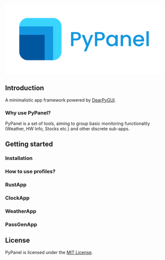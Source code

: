 ![IMG](docs/img/logos/nb_icon_w_text.svg)
## Introduction
A minimalistic app framework powered by [DearPyGUI](https://github.com/hoffstadt/DearPyGui).
### Why use PyPanel?
PyPanel is a set of tools, aiming to group basic monitoring functionality (Weather, HW Info, Stocks etc.) and other discrete sub-apps.
## Getting started

### Installation
 
### How to use profiles?

### RustApp

### ClockApp

### WeatherApp

### PassGenApp

## License
PyPanel is licensed under the [MIT License](https://github.com/Finoozer/PyPanel/blob/master/LICENSE.md).